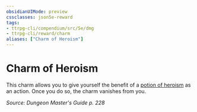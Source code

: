 ```yaml
---
obsidianUIMode: preview
cssclasses: json5e-reward
tags:
- ttrpg-cli/compendium/src/5e/dmg
- ttrpg-cli/reward/charm
aliases: ["Charm of Heroism"]
---
```

# Charm of Heroism

This charm allows you to give yourself the benefit of a [potion of heroism](3-Mechanics/CLI/items/potion-of-heroism.md) as an action. Once you do so, the charm vanishes from you.

*Source: Dungeon Master's Guide p. 228*